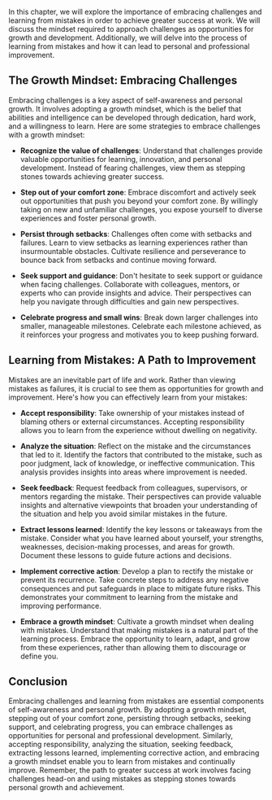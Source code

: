 
In this chapter, we will explore the importance of embracing challenges and learning from mistakes in order to achieve greater success at work. We will discuss the mindset required to approach challenges as opportunities for growth and development. Additionally, we will delve into the process of learning from mistakes and how it can lead to personal and professional improvement.

**The Growth Mindset: Embracing Challenges**
--------------------------------------------

Embracing challenges is a key aspect of self-awareness and personal growth. It involves adopting a growth mindset, which is the belief that abilities and intelligence can be developed through dedication, hard work, and a willingness to learn. Here are some strategies to embrace challenges with a growth mindset:

* **Recognize the value of challenges**: Understand that challenges provide valuable opportunities for learning, innovation, and personal development. Instead of fearing challenges, view them as stepping stones towards achieving greater success.

* **Step out of your comfort zone**: Embrace discomfort and actively seek out opportunities that push you beyond your comfort zone. By willingly taking on new and unfamiliar challenges, you expose yourself to diverse experiences and foster personal growth.

* **Persist through setbacks**: Challenges often come with setbacks and failures. Learn to view setbacks as learning experiences rather than insurmountable obstacles. Cultivate resilience and perseverance to bounce back from setbacks and continue moving forward.

* **Seek support and guidance**: Don't hesitate to seek support or guidance when facing challenges. Collaborate with colleagues, mentors, or experts who can provide insights and advice. Their perspectives can help you navigate through difficulties and gain new perspectives.

* **Celebrate progress and small wins**: Break down larger challenges into smaller, manageable milestones. Celebrate each milestone achieved, as it reinforces your progress and motivates you to keep pushing forward.

**Learning from Mistakes: A Path to Improvement**
-------------------------------------------------

Mistakes are an inevitable part of life and work. Rather than viewing mistakes as failures, it is crucial to see them as opportunities for growth and improvement. Here's how you can effectively learn from your mistakes:

* **Accept responsibility**: Take ownership of your mistakes instead of blaming others or external circumstances. Accepting responsibility allows you to learn from the experience without dwelling on negativity.

* **Analyze the situation**: Reflect on the mistake and the circumstances that led to it. Identify the factors that contributed to the mistake, such as poor judgment, lack of knowledge, or ineffective communication. This analysis provides insights into areas where improvement is needed.

* **Seek feedback**: Request feedback from colleagues, supervisors, or mentors regarding the mistake. Their perspectives can provide valuable insights and alternative viewpoints that broaden your understanding of the situation and help you avoid similar mistakes in the future.

* **Extract lessons learned**: Identify the key lessons or takeaways from the mistake. Consider what you have learned about yourself, your strengths, weaknesses, decision-making processes, and areas for growth. Document these lessons to guide future actions and decisions.

* **Implement corrective action**: Develop a plan to rectify the mistake or prevent its recurrence. Take concrete steps to address any negative consequences and put safeguards in place to mitigate future risks. This demonstrates your commitment to learning from the mistake and improving performance.

* **Embrace a growth mindset**: Cultivate a growth mindset when dealing with mistakes. Understand that making mistakes is a natural part of the learning process. Embrace the opportunity to learn, adapt, and grow from these experiences, rather than allowing them to discourage or define you.

**Conclusion**
--------------

Embracing challenges and learning from mistakes are essential components of self-awareness and personal growth. By adopting a growth mindset, stepping out of your comfort zone, persisting through setbacks, seeking support, and celebrating progress, you can embrace challenges as opportunities for personal and professional development. Similarly, accepting responsibility, analyzing the situation, seeking feedback, extracting lessons learned, implementing corrective action, and embracing a growth mindset enable you to learn from mistakes and continually improve. Remember, the path to greater success at work involves facing challenges head-on and using mistakes as stepping stones towards personal growth and achievement.
